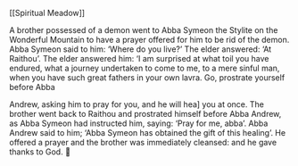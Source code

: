 [[Spiritual Meadow]]
 
A brother possessed of a demon went to Abba Symeon the Stylite on the Wonderful Mountain to have a prayer offered for him to be rid of the demon. Abba Symeon said to him: ‘Where do you live?’ The elder answered: ‘At Raithou’. The elder answered him: ‘I am surprised at what toil you have endured, what a journey undertaken to come to me, to a mere sinful man, when you have such great fathers in your own lavra. Go, prostrate yourself before Abba  
 
Andrew, asking him to pray for you, and he will hea] you at once. The brother went back to Raithou and prostrated himself before Abba Andrew, as Abba Symeon had instructed him, saying: ‘Pray for me, abba’. Abba Andrew said to him; ‘Abba Symeon has obtained the gift of this healing’. He offered a prayer and the brother was immediately cleansed: and he gave thanks to God.  

